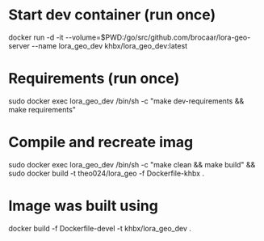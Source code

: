 # Start dev container (run once)
docker run -d -it --volume=$PWD:/go/src/github.com/brocaar/lora-geo-server --name lora_geo_dev khbx/lora_geo_dev:latest

# Requirements (run once)
sudo docker exec lora_geo_dev /bin/sh -c "make dev-requirements && make requirements"

# Compile and recreate imag
sudo docker exec lora_geo_dev /bin/sh -c "make clean && make build" && sudo docker build -t theo024/lora_geo -f Dockerfile-khbx .

# Image was built using
docker build -f Dockerfile-devel -t khbx/lora_geo_dev .

